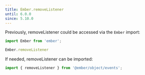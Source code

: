 ```yaml
---
title: Ember.removeListener
until: 6.0.0
since: 5.10.0
---
```



Previously, removeListener could be accessed via the `Ember` import:
```js
import Ember from 'ember';

Ember.removeListener
```

If needed, removeListener can be imported:
```js
import { removeListener } from '@ember/object/events';
```
